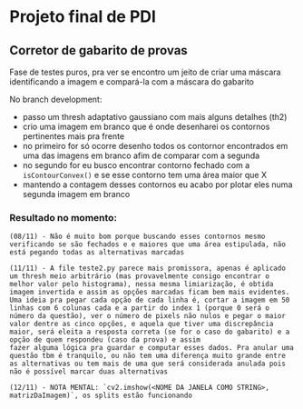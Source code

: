 # Projeto final de PDI

## Corretor de gabarito de provas

Fase de testes puros, pra ver se encontro um jeito de criar uma máscara identificando a imagem e compará-la com a máscara do gabarito

No branch development:

- passo um thresh adaptativo gaussiano com mais alguns detalhes (th2)
- crio uma imagem em branco que é onde desenharei os contornos pertinentes mais pra frente
- no primeiro for só ocorre desenho todos os contornor encontrados em uma das imagens em branco afim de comparar com a segunda
- no segundo for eu busco encontrar contorno fechado com a `isContourConvex()` e se esse contorno tem uma área maior que X
- mantendo a contagem desses contornos eu acabo por plotar eles numa segunda imagem em branco

### Resultado no momento:

    (08/11) - Não é muito bom porque buscando esses contornos mesmo verificando se são fechados e e maiores que uma área estipulada, não está pegando todas as alternativas marcadas

    (11/11) - A file teste2.py parece mais promissora, apenas é aplicado um thresh meio arbitrário (mas provavelmente consigo encontrar o melhor valor pelo histograma), nessa mesma limiarização, é obtida imagem invertida e assim as opções marcadas ficam bem mais evidentes. Uma ideia pra pegar cada opção de cada linha é, cortar a imagem em 50 linhas com 6 colunas cada e a partir do index 1 (porque 0 será o número da questão), ver o número de pixels não nulos e pegar o maior valor dentre as cinco opções, e aquela que tiver uma discrepância maior, será eleita a resposta correta (se for o caso do gabarito) e a opção de quem respondeu (caso da prova) e assim
    fazer alguma lógica pra guardar e computar esses dados. Pra anular uma questão tbm é tranquilo, ou não tem uma diferença muito grande entre as alternativas ou tem mais de uma que será considerada anulada pois não é possível marcar duas alternativas

    (12/11) - NOTA MENTAL: `cv2.imshow(<NOME DA JANELA COMO STRING>, matrizDaImagem)`, os splits estão funcionando
